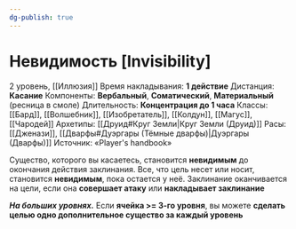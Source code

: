 ```yaml
---
dg-publish: true
---
```

# Невидимость [Invisibility]
2 уровень, [[Иллюзия]]
Время накладывания: **1 действие**
Дистанция: **Касание**
Компоненты: **Вербальный**, **Соматический**, **Материальный** (ресница в смоле)
Длительность: **Концентрация до 1 часа**
Классы: [[Бард]], [[Волшебник]], [[Изобретатель]], [[Колдун]], [[Магус]], [[Чародей]]
Архетипы: [[Друид#Круг Земли|Круг Земли (Друид)]]
Расы: [[Дженази]], [[Дварфы#Дуэргары (Тёмные дварфы)|Дуэргары (Дварфы)]]
Источник: «Player's handbook»

Существо, которого вы касаетесь, становится **невидимым** до окончания действия заклинания. Все, что цель несет или носит, становится **невидимым**, пока остается у неё. Заклинание оканчивается на цели, если она **совершает атаку** или **накладывает заклинание**

**_На больших уровнях._** Если **ячейка >= 3-го уровня**, вы можете **сделать целью одно дополнительное существо за каждый уровень**